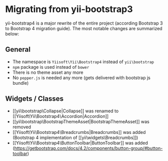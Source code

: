 Migrating from yii-bootstrap3
=============================

yii-bootstrap4 is a major rewrite of the entire project (according Bootstrap 3 to Bootstrap 4 migration guide).
The most notable changes are summarized below:

## General

* The namespace is `Yiisoft\Yii\Bootstrap4` instead of `yii\bootstrap`
* `npm` package is used instead of `bower`
* There is no theme asset any more
* No `popper.js` is needed any more (gets delivered with bootstrap js bundle) 

## Widgets / Classes

* [[yii\bootstrap\Collapse|Collapse]] was renamed to [[Yiisoft\Yii\Bootstrap4\Accordion|Accordion]]
* [[yii\bootstrap\BootstrapThemeAsset|BootstrapThemeAsset]] was removed
* [[Yiisoft\Yii\Bootstrap4\Breadcrumbs|Breadcrumbs]] was added (Bootstrap 4 implementation of [[yii\widgets\Breadcrumbs]])
* [[Yiisoft\Yii\Bootstrap4\ButtonToolbar|ButtonToolbar]] was added (https://getbootstrap.com/docs/4.2/components/button-group/#button-toolbar)


